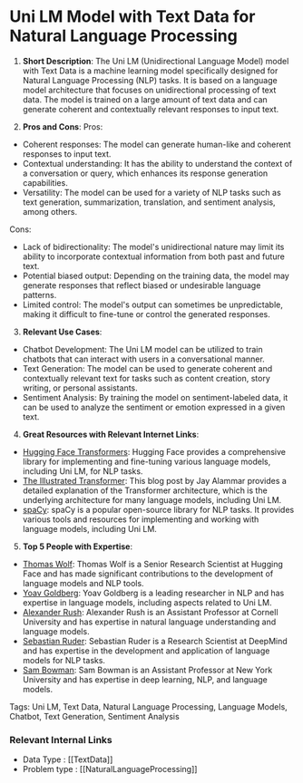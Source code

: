 # Uni LM Model with Text Data for Natural Language Processing

1. **Short Description**: 
The Uni LM (Unidirectional Language Model) model with Text Data is a machine learning model specifically designed for Natural Language Processing (NLP) tasks. It is based on a language model architecture that focuses on unidirectional processing of text data. The model is trained on a large amount of text data and can generate coherent and contextually relevant responses to input text.

2. **Pros and Cons**:
Pros:
- Coherent responses: The model can generate human-like and coherent responses to input text.
- Contextual understanding: It has the ability to understand the context of a conversation or query, which enhances its response generation capabilities.
- Versatility: The model can be used for a variety of NLP tasks such as text generation, summarization, translation, and sentiment analysis, among others.

Cons:
- Lack of bidirectionality: The model's unidirectional nature may limit its ability to incorporate contextual information from both past and future text.
- Potential biased output: Depending on the training data, the model may generate responses that reflect biased or undesirable language patterns.
- Limited control: The model's output can sometimes be unpredictable, making it difficult to fine-tune or control the generated responses.

3. **Relevant Use Cases**:
- Chatbot Development: The Uni LM model can be utilized to train chatbots that can interact with users in a conversational manner.
- Text Generation: The model can be used to generate coherent and contextually relevant text for tasks such as content creation, story writing, or personal assistants.
- Sentiment Analysis: By training the model on sentiment-labeled data, it can be used to analyze the sentiment or emotion expressed in a given text.

4. **Great Resources with Relevant Internet Links**:
- [Hugging Face Transformers](https://huggingface.co/transformers/): Hugging Face provides a comprehensive library for implementing and fine-tuning various language models, including Uni LM, for NLP tasks.
- [The Illustrated Transformer](http://jalammar.github.io/illustrated-transformer/): This blog post by Jay Alammar provides a detailed explanation of the Transformer architecture, which is the underlying architecture for many language models, including Uni LM.
- [spaCy](https://spacy.io/): spaCy is a popular open-source library for NLP tasks. It provides various tools and resources for implementing and working with language models, including Uni LM.

5. **Top 5 People with Expertise**:
- [Thomas Wolf](https://github.com/Thom-Wolf): Thomas Wolf is a Senior Research Scientist at Hugging Face and has made significant contributions to the development of language models and NLP tools.
- [Yoav Goldberg](https://github.com/yoavg): Yoav Goldberg is a leading researcher in NLP and has expertise in language models, including aspects related to Uni LM.
- [Alexander Rush](https://github.com/alexrush): Alexander Rush is an Assistant Professor at Cornell University and has expertise in natural language understanding and language models.
- [Sebastian Ruder](https://github.com/sebastianruder): Sebastian Ruder is a Research Scientist at DeepMind and has expertise in the development and application of language models for NLP tasks.
- [Sam Bowman](https://github.com/sleepinyourhat): Sam Bowman is an Assistant Professor at New York University and has expertise in deep learning, NLP, and language models.

Tags: Uni LM, Text Data, Natural Language Processing, Language Models, Chatbot, Text Generation, Sentiment Analysis


 ### Relevant Internal Links
- Data Type : [[TextData]]
- Problem type : [[NaturalLanguageProcessing]]
